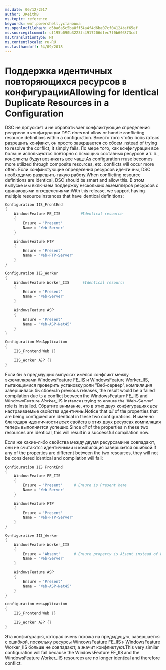 ```yaml
---
ms.date: 06/12/2017
author: JKeithB
ms.topic: reference
keywords: wmf,powershell,установка
ms.openlocfilehash: d5ba6a5c5ba8ff54a4f4d6ba07cf04124baf65ef
ms.sourcegitcommit: cf195b090b3223fa4917206dfec7f0b603873cdf
ms.translationtype: HT
ms.contentlocale: ru-RU
ms.lasthandoff: 04/09/2018
---
```

# <a name="allowing-for-identical-duplicate-resources-in-a-configuration"></a><span data-ttu-id="3d3cc-102">Поддержка идентичных повторяющихся ресурсов в конфигурации</span><span class="sxs-lookup"><span data-stu-id="3d3cc-102">Allowing for Identical Duplicate Resources in a Configuration</span></span>

<span data-ttu-id="3d3cc-103">DSC не допускает и не обрабатывает конфликтующие определения ресурсов в конфигурации.</span><span class="sxs-lookup"><span data-stu-id="3d3cc-103">DSC does not allow or handle conflicting resource definitions within a configuration.</span></span> <span data-ttu-id="3d3cc-104">Вместо того чтобы попытаться разрешить конфликт, он просто завершается со сбоем.</span><span class="sxs-lookup"><span data-stu-id="3d3cc-104">Instead of trying to resolve the conflict, it simply fails.</span></span> <span data-ttu-id="3d3cc-105">По мере того, как конфигурации все больше используются повторно с помощью составных ресурсов и т. п., конфликты будут возникать все чаще.</span><span class="sxs-lookup"><span data-stu-id="3d3cc-105">As configuration reuse becomes more utilized through composite resources, etc. conflicts will occur more often.</span></span> <span data-ttu-id="3d3cc-106">Если конфликтующие определения ресурсов идентичны, DSC необходимо разрешить такую работу.</span><span class="sxs-lookup"><span data-stu-id="3d3cc-106">When conflicting resource definitions are identical, DSC should be smart and allow this.</span></span> <span data-ttu-id="3d3cc-107">В этом выпуске мы включаем поддержку нескольких экземпляров ресурсов с одинаковыми определениями:</span><span class="sxs-lookup"><span data-stu-id="3d3cc-107">With this release, we support having multiple resource instances that have identical definitions:</span></span>

```powershell
Configuration IIS_FrontEnd
{
    WindowsFeature FE_IIS         #Identical resource
    {
        Ensure = 'Present'
        Name = 'Web-Server'
    }

    WindowsFeature FTP
    {
        Ensure = 'Present'
        Name = 'Web-FTP-Server'
    }
}

Configuration IIS_Worker
{
    WindowsFeature Worker_IIS      #Identical resource
    {
        Ensure = 'Present'
        Name = 'Web-Server'
    }

    WindowsFeature ASP
    {
        Ensure = 'Present'
        Name = 'Web-ASP-Net45'
    }
}

Configuration WebApplication
{
    IIS_Frontend Web {}

    IIS_Worker ASP {}
}
```

<span data-ttu-id="3d3cc-108">Если бы в предыдущих выпусках имелся конфликт между экземплярами WindowsFeature FE_IIS и WindowsFeature Worker_IIS, пытающимися проверить установку роли "Веб-сервер", компиляция завершилась бы сбоем.</span><span class="sxs-lookup"><span data-stu-id="3d3cc-108">In previous releases, the result would be a failed compilation due to a conflict between the WindowsFeature FE_IIS and WindowsFeature Worker_IIS instances trying to ensure the 'Web-Server' role is installed.</span></span> <span data-ttu-id="3d3cc-109">Обратите внимание, что в этих двух конфигурациях *все* настраиваемые свойства идентичны.</span><span class="sxs-lookup"><span data-stu-id="3d3cc-109">Notice that *all* of the properties that are being configured are identical in these two configurations.</span></span> <span data-ttu-id="3d3cc-110">И именно благодаря идентичности *всех* свойств в этих двух ресурсах компиляция теперь выполняется успешно.</span><span class="sxs-lookup"><span data-stu-id="3d3cc-110">Since *all* of the properties in these two resources are identical, this will result in a successful compilation now.</span></span>

<span data-ttu-id="3d3cc-111">Если же какие-либо свойства между двумя ресурсами не совпадают, они не считаются идентичными и компиляция завершается ошибкой:</span><span class="sxs-lookup"><span data-stu-id="3d3cc-111">If any of the properties are different between the two resources, they will not be considered identical and compilation will fail:</span></span>

```powershell
Configuration IIS_FrontEnd
{
    WindowsFeature FE_IIS
    {
        Ensure = 'Present'     # Ensure is Present here
        Name = 'Web-Server'
    }

    WindowsFeature FTP
    {
        Ensure = 'Present'
        Name = 'Web-FTP-Server'
    }
}

Configuration IIS_Worker
{
    WindowsFeature Worker_IIS
    {
        Ensure = 'Absent'      # Ensure property is Absent instead of Present
        Name = 'Web-Server'
    }

    WindowsFeature ASP
    {
        Ensure = 'Present'
        Name = 'Web-ASP-Net45'
    }
}

Configuration WebApplication
{
    IIS_Frontend Web {}

    IIS_Worker ASP {}
}
```

<span data-ttu-id="3d3cc-112">Эта конфигурация, которая очень похожа на предыдущую, завершается с ошибкой, поскольку ресурсы WindowsFeature FE_IIS и WindowsFeature Worker_IIS больше не совпадают, а значит конфликтуют.</span><span class="sxs-lookup"><span data-stu-id="3d3cc-112">This very similar configuration will fail because the WindowsFeature FE_IIS and the WindowsFeature Worker_IIS resources are no longer identical and therefore conflict.</span></span>